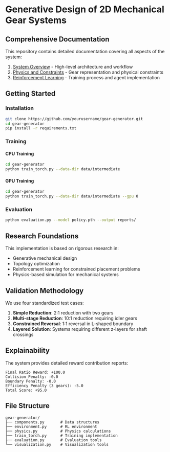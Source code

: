 # Generative Design of 2D Mechanical Gear Systems

## Comprehensive Documentation
This repository contains detailed documentation covering all aspects of the system:

1. [System Overview](docs/overview.md) - High-level architecture and workflow
2. [Physics and Constraints](docs/physics.md) - Gear representation and physical constraints
3. [Reinforcement Learning](docs/rl_training.md) - Training process and agent implementation

## Getting Started
### Installation
```bash
git clone https://github.com/yourusername/gear-generator.git
cd gear-generator
pip install -r requirements.txt
```

### Training
#### CPU Training
```bash
cd gear-generator
python train_torch.py --data-dir data/intermediate
```

#### GPU Training
```bash
cd gear-generator
python train_torch.py --data-dir data/intermediate --gpu 0
```

### Evaluation
```bash
python evaluation.py --model policy.pth --output reports/
```

## Research Foundations
This implementation is based on rigorous research in:
- Generative mechanical design
- Topology optimization
- Reinforcement learning for constrained placement problems
- Physics-based simulation for mechanical systems

## Validation Methodology
We use four standardized test cases:
1. **Simple Reduction**: 2:1 reduction with two gears
2. **Multi-stage Reduction**: 10:1 reduction requiring idler gears
3. **Constrained Reversal**: 1:1 reversal in L-shaped boundary
4. **Layered Solution**: Systems requiring different z-layers for shaft crossings

## Explainability
The system provides detailed reward contribution reports:
```
Final Ratio Reward: +100.0
Collision Penalty: -0.0
Boundary Penalty: -0.0
Efficiency Penalty (3 gears): -5.0
Total Score: +95.0
```

## File Structure
```
gear-generator/
├── components.py       # Data structures
├── environment.py      # RL environment
├── physics.py          # Physics calculations
├── train_torch.py      # Training implementation
├── evaluation.py       # Evaluation tools
└── visualization.py    # Visualization tools
